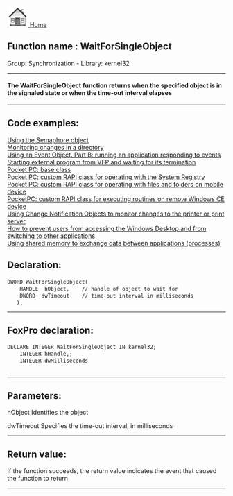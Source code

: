 [<img src="../../images/home.png"> Home ](https://github.com/VFPX/Win32API)  

## Function name : WaitForSingleObject
Group: Synchronization - Library: kernel32    
***  


#### The WaitForSingleObject function returns when the specified object is in the signaled state or when the time-out interval elapses
***  


## Code examples:
[Using the Semaphore object](../../samples/sample_008.md)  
[Monitoring changes in a directory](../../samples/sample_117.md)  
[Using an Event Object. Part B: running an application responding to events](../../samples/sample_149.md)  
[Starting external program from VFP and waiting for its termination](../../samples/sample_377.md)  
[Pocket PC: base class](../../samples/sample_440.md)  
[Pocket PC: custom RAPI class for operating with the System Registry](../../samples/sample_441.md)  
[Pocket PC: custom RAPI class for operating with files and folders on mobile device](../../samples/sample_448.md)  
[PocketPC: custom RAPI class for executing routines on remote Windows CE device](../../samples/sample_466.md)  
[Using Change Notification Objects to monitor changes to the printer or print server](../../samples/sample_485.md)  
[How to prevent users from accessing the Windows Desktop and from switching to other applications](../../samples/sample_492.md)  
[Using shared memory to exchange data between applications (processes)](../../samples/sample_498.md)  

## Declaration:
```foxpro  
DWORD WaitForSingleObject(
    HANDLE  hObject,	// handle of object to wait for
    DWORD  dwTimeout 	// time-out interval in milliseconds
   );  
```  
***  


## FoxPro declaration:
```foxpro  
DECLARE INTEGER WaitForSingleObject IN kernel32;
	INTEGER hHandle,;
	INTEGER dwMilliseconds
  
```  
***  


## Parameters:
hObject
Identifies the object

dwTimeout
Specifies the time-out interval, in milliseconds  
***  


## Return value:
If the function succeeds, the return value indicates the event that caused the function to return  
***  

